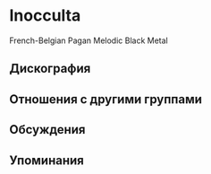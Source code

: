 # Inocculta

French-Belgian Pagan Melodic Black Metal

## Дискография


## Отношения с другими группами


## Обсуждения


## Упоминания

